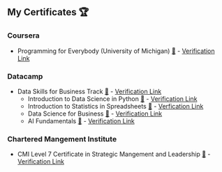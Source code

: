 ## My Certificates :trophy:

### Coursera 

- Programming for Everybody (University of Michigan)  [:scroll:](./docs/ProgrammingforEverybody.pdf) - [Verification Link](https://www.coursera.org/account/accomplishments/verify/PHAF6EL3HSQE)


### Datacamp

- Data Skills for Business Track  [:scroll:](./docs/DataSkillsforBusinessTrack.pdf) - [Verification Link](https://www.datacamp.com/statement-of-accomplishment/track/ba9baed387cc4a3ad2020c1aeb9f7f6fe35f25a7)
	- Introduction to Data Science in Python  [:scroll:](./docs/IntroductiontoDataScienceinPython.pdf) - [Verification Link](https://www.datacamp.com/statement-of-accomplishment/course/2eb54f274d0087e0f736a27b201cd3207c2cf0f5)
	- Introduction to Statistics in Spreadsheets  [:scroll:](./docs/IntroductiontoStatisticsinSpreadsheets.pdf) - [Verfication Link](https://www.datacamp.com/statement-of-accomplishment/course/32bdfb681534517529ae65067a2d7b5d718e6bec)
	- Data Science for Business  [:scroll:](./docs/DataScienceforBusiness.pdf) - [Verification Link](https://www.datacamp.com/statement-of-accomplishment/course/72344a917d497a19f8e64f0aebc085061305090c)
	- AI Fundamentals  [:scroll:](./docs/AI_Fundamentals.pdf) - [Verification Link](https://www.datacamp.com/statement-of-accomplishment/course/d2d2ec318b96dbb3b50c1980f9401641e71ff394)


### Chartered Mangement Institute 

- CMI Level 7 Certificate in Strategic Mangement and Leadership [:scroll:](./docs/Ritu_Srivastava_CMI_lvl7.jpg) - [Verification Link](https://isbm.org.in/chartered-management-institute.php)